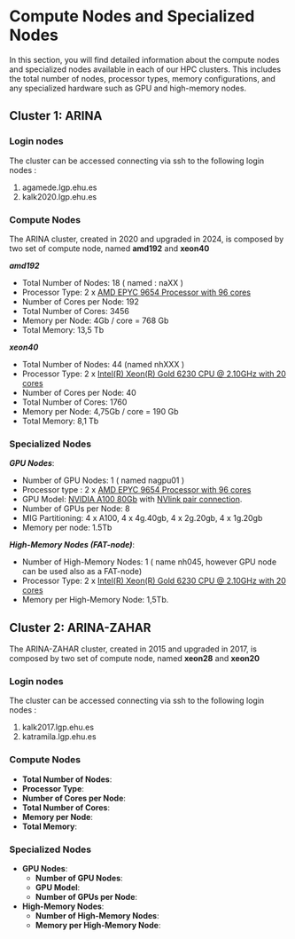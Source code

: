 # Compute Nodes and Specialized Nodes

In this section, you will find detailed information about the compute nodes and specialized nodes available in each of our HPC clusters. This includes the total number of nodes, processor types, memory configurations, and any specialized hardware such as GPU and high-memory nodes.

## Cluster 1: **ARINA**

### **Login nodes**

The cluster can be accessed connecting via ssh to the following login nodes : 

1. agamede.lgp.ehu.es
2. kalk2020.lgp.ehu.es

### **Compute Nodes**
The ARINA cluster, created in 2020 and upgraded in 2024, is composed by two set of compute node, named **amd192** and **xeon40**

***amd192***

- Total Number of Nodes: 18 ( named : naXX )
- Processor Type: 2 x [AMD EPYC 9654 Processor with 96 cores](https://www.amd.com/en/products/processors/server/epyc/4th-generation-9004-and-8004-series/amd-epyc-9654.html)
- Number of Cores per Node: 192 
- Total Number of Cores: 3456
- Memory per Node: 4Gb / core = 768 Gb
- Total Memory: 13,5 Tb

***xeon40***

- Total Number of Nodes: 44 (named nhXXX )
- Processor Type:  2 x [Intel(R) Xeon(R) Gold 6230 CPU @ 2.10GHz with 20 cores](https://www.intel.la/content/www/xl/es/products/sku/192437/intel-xeon-gold-6230-processor-27-5m-cache-2-10-ghz/specifications.html)
- Number of Cores per Node: 40 
- Total Number of Cores: 1760
- Memory per Node: 4,75Gb / core = 190 Gb
- Total Memory: 8,1 Tb


### **Specialized Nodes**

***GPU Nodes***:

  - Number of GPU Nodes: 1  ( named nagpu01 )
  - Processor type : 2 x [AMD EPYC 9654 Processor with 96 cores](https://www.amd.com/en/products/processors/server/epyc/4th-generation-9004-and-8004-series/amd-epyc-9654.html)
  - GPU Model: [NVIDIA A100 80Gb](https://www.nvidia.com/en-us/data-center/a100/) with [NVlink pair connection](https://www.nvidia.com/en-us/design-visualization/nvlink-bridges/). 
  - Number of GPUs per Node: 8
  - MIG Partitioning: 4 x A100, 4 x 4g.40gb, 4 x 2g.20gb, 4 x 1g.20gb 
  - Memory per node: 1.5Tb 

***High-Memory Nodes (FAT-node)***: 

  - Number of High-Memory Nodes: 1 ( name nh045, however GPU node can be used also as a FAT-node)
  - Processor Type:  2 x [Intel(R) Xeon(R) Gold 6230 CPU @ 2.10GHz with 20 cores](https://www.intel.la/content/www/xl/es/products/sku/192437/intel-xeon-gold-6230-processor-27-5m-cache-2-10-ghz/specifications.html)
  - Memory per High-Memory Node: 1,5Tb.

## Cluster 2: **ARINA-ZAHAR**
The ARINA-ZAHAR cluster, created in 2015 and upgraded in 2017, is composed by two set of compute node, named **xeon28** and **xeon20**

### **Login nodes**

The cluster can be accessed connecting via ssh to the following login nodes : 

1. kalk2017.lgp.ehu.es
2. katramila.lgp.ehu.es

### Compute Nodes
- **Total Number of Nodes**: 
- **Processor Type**: 
- **Number of Cores per Node**: 
- **Total Number of Cores**: 
- **Memory per Node**: 
- **Total Memory**: 

### Specialized Nodes
- **GPU Nodes**: 
  - **Number of GPU Nodes**: 
  - **GPU Model**: 
  - **Number of GPUs per Node**: 
- **High-Memory Nodes**: 
  - **Number of High-Memory Nodes**: 
  - **Memory per High-Memory Node**: 
